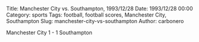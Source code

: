 Title: Manchester City vs. Southampton, 1993/12/28
Date: 1993/12/28 00:00
Category: sports
Tags: football, football scores, Manchester City, Southampton
Slug: manchester-city-vs-southampton
Author: carbonero


Manchester City 1 - 1 Southampton
